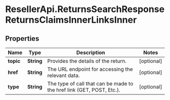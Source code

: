 # ResellerApi.ReturnsSearchResponseReturnsClaimsInnerLinksInner

## Properties

Name | Type | Description | Notes
------------ | ------------- | ------------- | -------------
**topic** | **String** | Provides the details of the return. | [optional] 
**href** | **String** | The URL endpoint for accessing the relevant data. | [optional] 
**type** | **String** | The type of call that can be made to the href link (GET, POST, Etc.). | [optional] 


